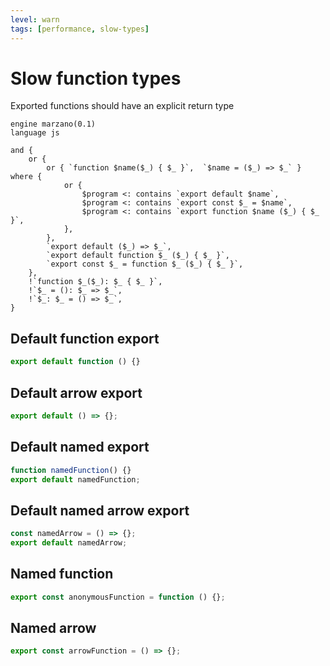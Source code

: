 ```yaml
---
level: warn
tags: [performance, slow-types]
---
```


# Slow function types

Exported functions should have an explicit return type

```grit
engine marzano(0.1)
language js

and {
    or {
        or { `function $name($_) { $_ }`,  `$name = ($_) => $_` } where {
            or {
                $program <: contains `export default $name`,
                $program <: contains `export const $_ = $name`,
                $program <: contains `export function $name ($_) { $_ }`,
            },
        },
        `export default ($_) => $_`,
        `export default function $_ ($_) { $_ }`,
        `export const $_ = function $_ ($_) { $_ }`,
    },
    !`function $_($_): $_ { $_ }`,
    !`$_ = (): $_ => $_`,
    !`$_: $_ = () => $_`,
}
```

## Default function export

```ts
export default function () {}
```

## Default arrow export

```ts
export default () => {};
```

## Default named export

```ts
function namedFunction() {}
export default namedFunction;
```

## Default named arrow export

```ts
const namedArrow = () => {};
export default namedArrow;
```

## Named function

```ts
export const anonymousFunction = function () {};
```

## Named arrow

```ts
export const arrowFunction = () => {};
```
